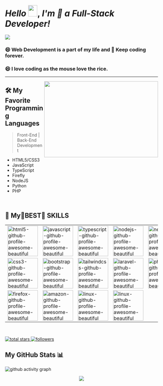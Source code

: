 <meta name="react-developer-portfolio"/>
<meta name="react"/>
<meta name="next"/>
<meta name="vue" />
<meta name="front-end" />
<meta name="back-end" />
<meta name="full-stack"/>
<h1 align="left">
    <em>Hello </em> <img src="source/Hi.gif" height="37px" width="30px">, <em> I'm </em>
    <em> 🚀 a Full-Stack Developer! </em>
</h1>

<img src="https://readme-typing-svg.herokuapp.com/?lines=React%20and%20Vue%20Front-end%20Developer;Nest%20and%20Python%20Back-end%20Developer;Full-stack%20Web%20Developer&font=Abril+Fatface&width=800&height=90&color=58a6ff&vCenter=true&size=45&duration=4000&pause=1500">

### :smile: Web Development is a part of my life and :book: Keep coding forever.
### :smile: I love coding as the mouse love the rice.
--------

<a href="#"><img align="right" height="250" width="375" alt="" src="./source/back-new.gif"/></a>

## 🛠️ My Favorite Programming Languages

> Front-End | Back-End Development
- HTML5/CSS3
- JavaScript
- TypeScript
- Firefly
- NodeJS
- Python
- PHP

<br>

## 💫 My🌟BEST🌟 SKILLS

<p align="center">
    <table>
        <tr>
            <td><img src="https://img.icons8.com/color/344/html-5.png" alt="html5-github-profile-awesome-beautiful" width="100"/></td>
            <td><img src="https://www.vectorlogo.zone/logos/javascript/javascript-icon.svg" alt="javascript-github-profile-awesome-beautiful" width="100"/></td>
            <td><img src="https://www.vectorlogo.zone/logos/typescriptlang/typescriptlang-icon.svg" alt="typescript-github-profile-awesome-beautiful" width="100"/></td>
            <td><img src="https://www.vectorlogo.zone/logos/nodejs/nodejs-icon.svg" alt="nodejs-github-profile-awesome-beautiful" width="100"/></td>
            <td><img src="https://www.vectorlogo.zone/logos/nestjs/nestjs-icon.svg" alt="nestjs-github-profile-awesome-beautiful" width="100"/></td>
            <td><img src="https://www.vectorlogo.zone/logos/expressjs/expressjs-icon.svg" alt="expressjs-github-profile-awesome-beautiful" width="100"/></td>
            <td><img src="https://www.vectorlogo.zone/logos/reactjs/reactjs-icon.svg" alt="reactjs-github-profile-awesome-beautiful" width="100"/></td>
            <td><img src="https://mdbcdn.b-cdn.net/wp-content/themes/mdbootstrap4/content/en/_mdb5/_assets/img/icons/angular.png" alt="angular-github-profile-awesome-beautiful" width="100" style="visibility: visible;"></td>
            <td><img src="https://mdbcdn.b-cdn.net/wp-content/themes/mdbootstrap4/content/en/_mdb5/_assets/img/icons/vue.png" alt="vue-github-profile-awesome-beautiful" width="100" style="visibility: visible;"></td>
            <td><img src="https://www.vectorlogo.zone/logos/nuxtjs/nuxtjs-icon.svg" alt="nuxtjs-github-profile-awesome-beautiful" width="100" style="visibility: visible;"></td>
            <td><img src="https://www.theconsolelogs.com/react/redux.svg" alt="redux-github-profile-awesome-beautiful" width="100"/></td>
            <td><img src="https://www.vectorlogo.zone/logos/graphql/graphql-icon.svg" alt="graphql-github-profile-awesome-beautiful" width="100"/></td>
            <td><img src="https://www.vectorlogo.zone/logos/apollographql/apollographql-icon.svg" alt="apollographql-github-profile-awesome-beautiful" width="100"/></td>
            <td><img src="https://www.vectorlogo.zone/logos/python/python-icon.svg" alt="python-github-profile-awesome-beautiful" width="100"/></td>
        </tr>
        <tr>
            <td><img src="https://img.icons8.com/color/344/css3.png" alt="css3-github-profile-awesome-beautiful" width="100"/></td>
            <td><img src="https://mdbcdn.b-cdn.net/wp-content/themes/mdbootstrap4/content/en/_mdb5/_assets/img/icons/bootstrap.png" alt="bootstrap-github-profile-awesome-beautiful" width="100" style="visibility: visible;"/></td>
            <td><img src="https://www.vectorlogo.zone/logos/tailwindcss/tailwindcss-icon.svg" alt="tailwindcss-github-profile-awesome-beautiful" width="100"/></td>
            <td><img src="https://www.vectorlogo.zone/logos/laravel/laravel-icon.svg" alt="laravel-github-profile-awesome-beautiful" width="100" style="visibility: visible;"/></td>
            <td><img src="https://www.vectorlogo.zone/logos/php/php-icon.svg" alt="php-github-profile-awesome-beautiful" width="100" style="visibility: visible;"/></td>
            <td><img src="https://www.vectorlogo.zone/logos/mochajs/mochajs-icon.svg" alt="aws-github-profile-awesome-beautiful" width="100"/></td>
            <td><img src="https://www.vectorlogo.zone/logos/docker/docker-icon.svg" alt="docker-github-profile-awesome-beautiful" width="100"/></td>
            <td><img src="https://www.vectorlogo.zone/logos/git-scm/git-scm-icon.svg" alt="eslint-github-profile-awesome-beautiful" width="100"/></td>
            <td><img src="https://www.vectorlogo.zone/logos/mongodb/mongodb-icon.svg" alt="mongodb-github-profile-awesome-beautiful" width="100" style="visibility: visible;"/></td>
            <td><img src="https://www.vectorlogo.zone/logos/postgresql/postgresql-icon.svg" alt="postgresql-github-profile-awesome-beautiful" width="100" style="visibility: visible;"/></td>
            <td><img src="https://www.vectorlogo.zone/logos/mysql/mysql-icon.svg" alt="mysql-github-profile-awesome-beautiful" width="100" style="visibility: visible;"/></td>
            <td><img src="https://www.vectorlogo.zone/logos/amazon/amazon-tile.svg" alt="amazon-github-profile-awesome-beautiful" width="100" style="visibility: visible;"/></td>
            <td><img src="https://www.vectorlogo.zone/logos/visualstudio_code/visualstudio_code-icon.svg" alt="visualstudio_code-github-profile-awesome-beautiful" width="100" style="visibility: visible;"/></td>
            <td><img src="https://www.vectorlogo.zone/logos/google/google-icon.svg" alt="google-github-profile-awesome-beautiful" width="100" style="visibility: visible;"/></td>
        </tr>
        <tr>
            <td><img src="https://www.vectorlogo.zone/logos/firefox/firefox-icon.svg" alt="firefox-github-profile-awesome-beautiful" width="100" style="visibility: visible;"/></td>
            <td><img src="https://www.vectorlogo.zone/logos/firebase/firebase-icon.svg" alt="amazon-github-profile-awesome-beautiful" width="100" style="visibility: visible;"/></td>
            <td><img src="https://www.vectorlogo.zone/logos/linux/linux-icon.svg" alt="linux-github-profile-awesome-beautiful" width="100"/></td>
            <td><img src="https://www.vectorlogo.zone/logos/jquery/jquery-icon.svg" alt="linux-github-profile-awesome-beautiful" width="100"/></td>
        </tr>
    </table>
</p>
<br>
<p align="left">
    <a href="https://github.com/goldpal?tab=repositories&sort=stargazers">
        <img alt="total stars" title="Total stars on GitHub" src="https://custom-icon-badges.herokuapp.com/badge/dynamic/json?logo=star&color=55960c&labelColor=488207&label=Stars&style=for-the-badge&query=%24.stars&url=https://api.github-star-counter.workers.dev/user/goldpal"/>
    </a>
    <a href="https://github.com/goldpal?tab=followers">
        <img alt="followers" title="Follow me on Github" src="https://custom-icon-badges.herokuapp.com/github/followers/goldpal?color=236ad3&labelColor=1155ba&style=for-the-badge&logo=person-add&label=Follow&logoColor=white"/>
    </a>
</p>

## My GitHub Stats 📊


![github activity graph](https://github-readme-activity-graph.cyclic.app/graph?username=winnerdev2012&theme=react-dark)

<p align="center">
    <img align="center" src="http://github-readme-streak-stats.herokuapp.com?user=winnerdev2012&theme=highcontrast&hide_border=true"/>
</p>
